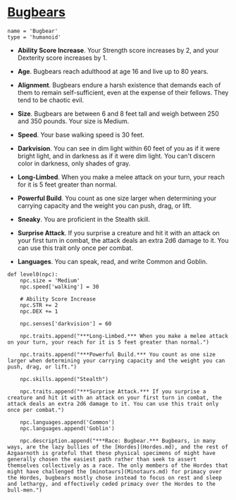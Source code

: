 # [Bugbears](../Creatures/Bugbears.md)

```
name = 'Bugbear'
type = 'humanoid'
```

* **Ability Score Increase**. Your Strength score increases by 2, and your Dexterity score increases by 1.

* **Age**. Bugbears reach adulthood at age 16 and live up to 80 years.

* **Alignment**. Bugbears endure a harsh existence that demands each of them to remain self-sufficient, even at the expense of their fellows. They tend to be chaotic evil.

* **Size**. Bugbears are between 6 and 8 feet tall and weigh between 250 and 350 pounds. Your size is Medium.

* **Speed**. Your base walking speed is 30 feet.

* **Darkvision**. You can see in dim light within 60 feet of you as if it were bright light, and in darkness as if it were dim light. You can't discern color in darkness, only shades of gray.

* **Long-Limbed**. When you make a melee attack on your turn, your reach for it is 5 feet greater than normal.

* **Powerful Build**. You count as one size larger when determining your carrying capacity and the weight you can push, drag, or lift.

* **Sneaky**. You are proficient in the Stealth skill.

* **Surprise Attack**. If you surprise a creature and hit it with an attack on your first turn in combat, the attack deals an extra 2d6 damage to it. You can use this trait only once per combat.

* **Languages**. You can speak, read, and write Common and Goblin.

```
def level0(npc):
    npc.size = 'Medium'
    npc.speed['walking'] = 30

    # Ability Score Increase
    npc.STR += 2
    npc.DEX += 1

    npc.senses['darkvision'] = 60

    npc.traits.append("***Long-Limbed.*** When you make a melee attack on your turn, your reach for it is 5 feet greater than normal.")

    npc.traits.append("***Powerful Build.*** You count as one size larger when determining your carrying capacity and the weight you can push, drag, or lift.")

    npc.skills.append("Stealth")

    npc.traits.append("***Surprise Attack.*** If you surprise a creature and hit it with an attack on your first turn in combat, the attack deals an extra 2d6 damage to it. You can use this trait only once per combat.")

    npc.languages.append('Common')
    npc.languages.append('Goblin')

    npc.description.append("***Race: Bugbear.*** Bugbears, in many ways, are the lazy bullies of the [Hordes](Hordes.md), and the rest of Azgaarnoth is grateful that these physical specimens of might have generally chosen the easiest path rather than seek to assert themselves collectively as a race. The only members of the Hordes that might have challenged the [minotaurs](Minotaurs.md) for primacy over the Hordes, bugbears mostly chose instead to focus on rest and sleep and lethargy, and effectively ceded primacy over the Hordes to the bull-men.")
```